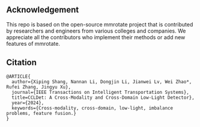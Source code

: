 ## Acknowledgement
This repo is based on the open-source mmrotate project that is contributed by researchers and engineers from various colleges and companies. We appreciate all the contributors who implement their methods or add new features of mmrotate.
## Citation

```
@ARTICLE{
  author={Xiping Shang, Nannan Li, Dongjin Li, Jianwei Lv, Wei Zhao*, Rufei Zhang, Jingyu Xu},
  journal={IEEE Transactions on Intelligent Transportation Systems}, 
  title=CCLDet: A Cross-Modality and Cross-Domain Low-Light Detector}, 
  year={2024},
  keywords={Cross-modality, cross-domain, low-light, imbalance problems, feature fusion.}
}

```
